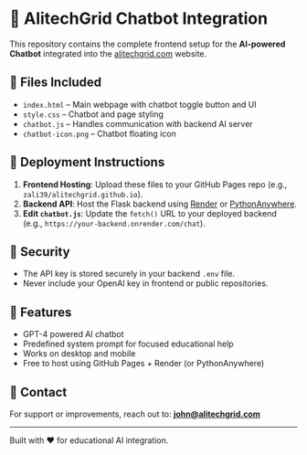 
# 🤖 AlitechGrid Chatbot Integration

This repository contains the complete frontend setup for the **AI-powered Chatbot** integrated into the [alitechgrid.com](https://alitechgrid.com) website.

## 🔧 Files Included

- `index.html` – Main webpage with chatbot toggle button and UI
- `style.css` – Chatbot and page styling
- `chatbot.js` – Handles communication with backend AI server
- `chatbot-icon.png` – Chatbot floating icon

## 🚀 Deployment Instructions

1. **Frontend Hosting**: Upload these files to your GitHub Pages repo (e.g., `zali39/alitechgrid.github.io`).
2. **Backend API**: Host the Flask backend using [Render](https://render.com) or [PythonAnywhere](https://www.pythonanywhere.com).
3. **Edit `chatbot.js`**: Update the `fetch()` URL to your deployed backend (e.g., `https://your-backend.onrender.com/chat`).

## 🔐 Security

- The API key is stored securely in your backend `.env` file.
- Never include your OpenAI key in frontend or public repositories.

## 🧠 Features

- GPT-4 powered AI chatbot
- Predefined system prompt for focused educational help
- Works on desktop and mobile
- Free to host using GitHub Pages + Render (or PythonAnywhere)

## 📩 Contact

For support or improvements, reach out to: **john@alitechgrid.com**

---

Built with ❤️ for educational AI integration.
